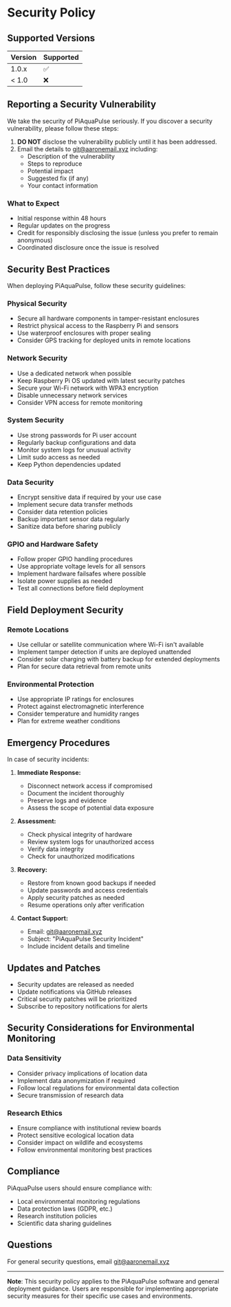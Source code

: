 # Security Policy

## Supported Versions

| Version | Supported          |
| ------- | ------------------ |
| 1.0.x   | :white_check_mark: |
| < 1.0   | :x:                |

## Reporting a Security Vulnerability

We take the security of PiAquaPulse seriously. If you discover a security vulnerability, please follow these steps:

1. **DO NOT** disclose the vulnerability publicly until it has been addressed.
2. Email the details to git@aaronemail.xyz including:
   - Description of the vulnerability
   - Steps to reproduce
   - Potential impact
   - Suggested fix (if any)
   - Your contact information

### What to Expect

- Initial response within 48 hours
- Regular updates on the progress
- Credit for responsibly disclosing the issue (unless you prefer to remain anonymous)
- Coordinated disclosure once the issue is resolved

## Security Best Practices

When deploying PiAquaPulse, follow these security guidelines:

### Physical Security
- Secure all hardware components in tamper-resistant enclosures
- Restrict physical access to the Raspberry Pi and sensors
- Use waterproof enclosures with proper sealing
- Consider GPS tracking for deployed units in remote locations

### Network Security
- Use a dedicated network when possible
- Keep Raspberry Pi OS updated with latest security patches
- Secure your Wi-Fi network with WPA3 encryption
- Disable unnecessary network services
- Consider VPN access for remote monitoring

### System Security
- Use strong passwords for Pi user account
- Regularly backup configurations and data
- Monitor system logs for unusual activity
- Limit sudo access as needed
- Keep Python dependencies updated

### Data Security
- Encrypt sensitive data if required by your use case
- Implement secure data transfer methods
- Consider data retention policies
- Backup important sensor data regularly
- Sanitize data before sharing publicly

### GPIO and Hardware Safety
- Follow proper GPIO handling procedures
- Use appropriate voltage levels for all sensors
- Implement hardware failsafes where possible
- Isolate power supplies as needed
- Test all connections before field deployment

## Field Deployment Security

### Remote Locations
- Use cellular or satellite communication where Wi-Fi isn't available
- Implement tamper detection if units are deployed unattended
- Consider solar charging with battery backup for extended deployments
- Plan for secure data retrieval from remote units

### Environmental Protection
- Use appropriate IP ratings for enclosures
- Protect against electromagnetic interference
- Consider temperature and humidity ranges
- Plan for extreme weather conditions

## Emergency Procedures

In case of security incidents:

1. **Immediate Response:**
   - Disconnect network access if compromised
   - Document the incident thoroughly
   - Preserve logs and evidence
   - Assess the scope of potential data exposure

2. **Assessment:**
   - Check physical integrity of hardware
   - Review system logs for unauthorized access
   - Verify data integrity
   - Check for unauthorized modifications

3. **Recovery:**
   - Restore from known good backups if needed
   - Update passwords and access credentials
   - Apply security patches as needed
   - Resume operations only after verification

4. **Contact Support:**
   - Email: git@aaronemail.xyz
   - Subject: "PiAquaPulse Security Incident"
   - Include incident details and timeline

## Updates and Patches

- Security updates are released as needed
- Update notifications via GitHub releases
- Critical security patches will be prioritized
- Subscribe to repository notifications for alerts

## Security Considerations for Environmental Monitoring

### Data Sensitivity
- Consider privacy implications of location data
- Implement data anonymization if required
- Follow local regulations for environmental data collection
- Secure transmission of research data

### Research Ethics
- Ensure compliance with institutional review boards
- Protect sensitive ecological location data
- Consider impact on wildlife and ecosystems
- Follow environmental monitoring best practices

## Compliance

PiAquaPulse users should ensure compliance with:
- Local environmental monitoring regulations
- Data protection laws (GDPR, etc.)
- Research institution policies
- Scientific data sharing guidelines

## Questions

For general security questions, email git@aaronemail.xyz

---

**Note**: This security policy applies to the PiAquaPulse software and general deployment guidance. Users are responsible for implementing appropriate security measures for their specific use cases and environments.

